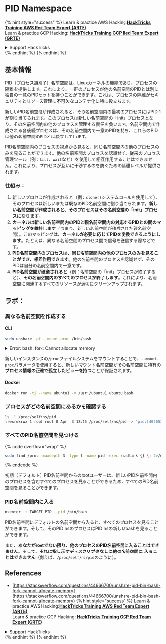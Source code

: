 # PID Namespace

{% hint style="success" %}
Learn & practice AWS Hacking:<img src="/.gitbook/assets/arte.png" alt="" data-size="line">[**HackTricks Training AWS Red Team Expert (ARTE)**](https://training.hacktricks.xyz/courses/arte)<img src="/.gitbook/assets/arte.png" alt="" data-size="line">\
Learn & practice GCP Hacking: <img src="/.gitbook/assets/grte.png" alt="" data-size="line">[**HackTricks Training GCP Red Team Expert (GRTE)**<img src="/.gitbook/assets/grte.png" alt="" data-size="line">](https://training.hacktricks.xyz/courses/grte)

<details>

<summary>Support HackTricks</summary>

* Check the [**subscription plans**](https://github.com/sponsors/carlospolop)!
* **Join the** 💬 [**Discord group**](https://discord.gg/hRep4RUj7f) or the [**telegram group**](https://t.me/peass) or **follow** us on **Twitter** 🐦 [**@hacktricks\_live**](https://twitter.com/hacktricks\_live)**.**
* **Share hacking tricks by submitting PRs to the** [**HackTricks**](https://github.com/carlospolop/hacktricks) and [**HackTricks Cloud**](https://github.com/carlospolop/hacktricks-cloud) github repos.

</details>
{% endhint %}
{% endhint %}

## 基本情報

PID（プロセス識別子）名前空間は、Linuxカーネルの機能であり、プロセスの隔離を提供します。これにより、一群のプロセスが他の名前空間のPIDとは別に独自の一意のPIDセットを持つことができます。これは、プロセスの隔離がセキュリティとリソース管理に不可欠なコンテナ化に特に役立ちます。

新しいPID名前空間が作成されると、その名前空間内の最初のプロセスにはPID 1が割り当てられます。このプロセスは新しい名前空間の「init」プロセスとなり、その名前空間内の他のプロセスを管理する責任を負います。名前空間内で作成される各後続プロセスは、その名前空間内で一意のPIDを持ち、これらのPIDは他の名前空間のPIDとは独立しています。

PID名前空間内のプロセスの視点から見ると、同じ名前空間内の他のプロセスのみを見ることができます。他の名前空間のプロセスを認識せず、従来のプロセス管理ツール（例：`kill`、`wait`など）を使用して相互作用することはできません。これにより、プロセスが互いに干渉するのを防ぐための隔離レベルが提供されます。

### 仕組み：

1. 新しいプロセスが作成されると（例：`clone()`システムコールを使用して）、そのプロセスは新しいまたは既存のPID名前空間に割り当てられます。**新しい名前空間が作成されると、そのプロセスはその名前空間の「init」プロセスになります**。
2. **カーネルは新しい名前空間内のPIDと親名前空間内の対応するPIDとの間のマッピングを維持します**（つまり、新しい名前空間が作成された親名前空間）。このマッピングは、**カーネルが必要に応じてPIDを変換できるようにします**。たとえば、異なる名前空間のプロセス間で信号を送信する際などです。
3. **PID名前空間内のプロセスは、同じ名前空間内の他のプロセスのみを見ることができ、相互作用できます**。他の名前空間のプロセスを認識せず、そのPIDは自分の名前空間内で一意です。
4. **PID名前空間が破棄されると**（例：名前空間の「init」プロセスが終了すると）、**その名前空間内のすべてのプロセスが終了します**。これにより、名前空間に関連するすべてのリソースが適切にクリーンアップされます。

## ラボ：

### 異なる名前空間を作成する

#### CLI
```bash
sudo unshare -pf --mount-proc /bin/bash
```
<details>

<summary>Error: bash: fork: Cannot allocate memory</summary>

`unshare`を`-f`オプションなしで実行すると、Linuxが新しいPID（プロセスID）名前空間を処理する方法によりエラーが発生します。以下に重要な詳細と解決策を示します。

1. **問題の説明**:
- Linuxカーネルは、プロセスが`unshare`システムコールを使用して新しい名前空間を作成することを許可します。しかし、新しいPID名前空間の作成を開始するプロセス（「unshare」プロセスと呼ばれる）は、新しい名前空間に入ることはなく、その子プロセスのみが入ります。
- `%unshare -p /bin/bash%`を実行すると、`unshare`と同じプロセスで`/bin/bash`が開始されます。その結果、`/bin/bash`とその子プロセスは元のPID名前空間に存在します。
- 新しい名前空間内の`/bin/bash`の最初の子プロセスはPID 1になります。このプロセスが終了すると、他にプロセスがない場合、名前空間のクリーンアップがトリガーされます。PID 1は孤児プロセスを引き取る特別な役割を持っています。Linuxカーネルはその名前空間でのPID割り当てを無効にします。

2. **結果**:
- 新しい名前空間内のPID 1の終了は、`PIDNS_HASH_ADDING`フラグのクリーンアップを引き起こします。これにより、新しいプロセスを作成する際に`alloc_pid`関数が新しいPIDを割り当てることに失敗し、「Cannot allocate memory」エラーが発生します。

3. **解決策**:
- この問題は、`unshare`に`-f`オプションを使用することで解決できます。このオプションにより、`unshare`は新しいPID名前空間を作成した後に新しいプロセスをフォークします。
- `%unshare -fp /bin/bash%`を実行すると、`unshare`コマンド自体が新しい名前空間内でPID 1になります。これにより、`/bin/bash`とその子プロセスはこの新しい名前空間内に安全に収容され、PID 1の早期終了を防ぎ、正常なPID割り当てを可能にします。

`unshare`が`-f`フラグで実行されることを確保することで、新しいPID名前空間が正しく維持され、`/bin/bash`とそのサブプロセスがメモリ割り当てエラーに遭遇することなく動作できるようになります。

</details>

新しいインスタンスの`/proc`ファイルシステムをマウントすることで、`--mount-proc`パラメータを使用すると、新しいマウント名前空間がその名前空間に特有の**プロセス情報の正確で孤立したビューを持つ**ことが保証されます。

#### Docker
```bash
docker run -ti --name ubuntu1 -v /usr:/ubuntu1 ubuntu bash
```
### &#x20;プロセスがどの名前空間にあるかを確認する
```bash
ls -l /proc/self/ns/pid
lrwxrwxrwx 1 root root 0 Apr  3 18:45 /proc/self/ns/pid -> 'pid:[4026532412]'
```
### すべてのPID名前空間を見つける

{% code overflow="wrap" %}
```bash
sudo find /proc -maxdepth 3 -type l -name pid -exec readlink {} \; 2>/dev/null | sort -u
```
{% endcode %}

初期（デフォルト）PID名前空間からのrootユーザーは、新しいPID名前空間内のプロセスを含むすべてのプロセスを見ることができるため、すべてのPID名前空間を見ることができます。

### PID名前空間内に入る
```bash
nsenter -t TARGET_PID --pid /bin/bash
```
PID名前空間にデフォルトの名前空間から入ると、すべてのプロセスを見ることができます。そして、そのPID nsのプロセスはPID nsの新しいbashを見ることができます。

また、**あなたがrootでない限り、他のプロセスのPID名前空間に入ることはできません**。そして、**それに指し示すディスクリプタなしに他の名前空間に** **入ることはできません**（例えば、`/proc/self/ns/pid`のように）。

## References
* [https://stackoverflow.com/questions/44666700/unshare-pid-bin-bash-fork-cannot-allocate-memory](https://stackoverflow.com/questions/44666700/unshare-pid-bin-bash-fork-cannot-allocate-memory)
{% hint style="success" %}
Learn & practice AWS Hacking:<img src="/.gitbook/assets/arte.png" alt="" data-size="line">[**HackTricks Training AWS Red Team Expert (ARTE)**](https://training.hacktricks.xyz/courses/arte)<img src="/.gitbook/assets/arte.png" alt="" data-size="line">\
Learn & practice GCP Hacking: <img src="/.gitbook/assets/grte.png" alt="" data-size="line">[**HackTricks Training GCP Red Team Expert (GRTE)**<img src="/.gitbook/assets/grte.png" alt="" data-size="line">](https://training.hacktricks.xyz/courses/grte)

<details>

<summary>Support HackTricks</summary>

* Check the [**subscription plans**](https://github.com/sponsors/carlospolop)!
* **Join the** 💬 [**Discord group**](https://discord.gg/hRep4RUj7f) or the [**telegram group**](https://t.me/peass) or **follow** us on **Twitter** 🐦 [**@hacktricks\_live**](https://twitter.com/hacktricks\_live)**.**
* **Share hacking tricks by submitting PRs to the** [**HackTricks**](https://github.com/carlospolop/hacktricks) and [**HackTricks Cloud**](https://github.com/carlospolop/hacktricks-cloud) github repos.

</details>
{% endhint %}
</details>
{% endhint %}
